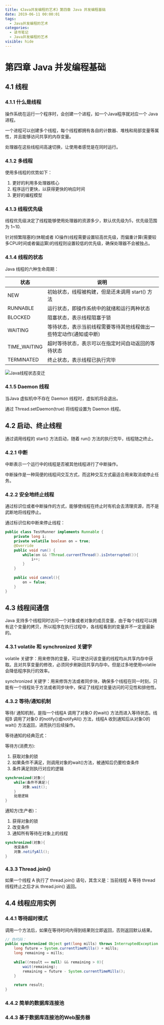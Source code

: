 ```yaml
---
title: 《Java并发编程的艺术》第四章 Java 并发编程基础
date: 2019-06-11 00:00:01
tags: 
  - Java并发编程的艺术
categories:
  - 读书笔记
  - Java并发编程的艺术
visible: hide
---
```


# 第四章 Java 并发编程基础

## 4.1 线程

### 4.1.1 什么是线程

操作系统在运行一个程序时，会创建一个进程，如一个Java程序就对应一个 Java 进程。

一个进程可以创建多个线程，每个线程都拥有各自的计数器、堆栈和局部变量等属性，并且能够访问共享的内存变量。

处理器在这些线程间高速切换，让使用者感觉是在同时运行。

### 4.1.2 多线程

使用多线程的优势如下：

1. 更好的利用多处理器核心
2. 程序运行更快，以获得更快的响应时间
3. 更好的编程模型

### 4.1.3 线程优先级

线程优先级决定了线程能够使用处理器的资源多少，默认优先级为5，优先级范围为 1~10.

针对频繁阻塞的(休眠或者 IO操作)线程需要设置较高优先级，而偏重计算(需要较多CPU时间或者偏运算)的线程则设置较低的优先级，确保处理器不会被独占。

### 4.1.4 线程的状态

Java 线程的六种生命周期：

| 状态         | 说明                                                         |
| ------------ | ------------------------------------------------------------ |
| NEW          | 初始状态，线程被构建，但是还未调用 start() 方法              |
| RUNNABLE     | 运行状态，即操作系统中的就绪和运行两种状态                   |
| BLOCKED      | 阻塞状态，表示线程阻塞于锁                                   |
| WAITING      | 等待状态，表示当前线程需要等待其他线程做出一些特定动作(通知或中断) |
| TIME_WAITING | 超时等待状态，表示可以在指定时间自动返回的等待状态           |
| TERMINATED   | 终止状态，表示线程已执行完毕                                 |

![Java线程状态变迁](https://img-blog.csdnimg.cn/20181120173640764.jpeg?x-oss-process=image/watermark,type_ZmFuZ3poZW5naGVpdGk,shadow_10,text_aHR0cHM6Ly9ibG9nLmNzZG4ubmV0L3BhbmdlMTk5MQ==,size_16,color_FFFFFF,t_70)

### 4.1.5 Daemon 线程

当Java 虚拟机中不存在 Daemon 线程时，虚拟机将会退出。

通过 Thread.setDaemon(true) 将线程设置为 Daemon 线程。

## 4.2 启动、终止线程

通过调用线程的 start() 方法启动，随着 run() 方法的执行完毕，线程随之终止。

### 4.2.1 中断

中断表示一个运行中的线程是否被其他线程进行了中断操作。

中断操作是一种简便的线程间交互方式，而这种交互方式最适合用来取消或停止任务。

### 4.2.2 安全地终止线程

通过标识位或者中断操作的方式，能够使线程在终止时有机会去清理资源，而不是武断地将线程停止。

通过标识位和中断来停止线程：

```java
public class TestRunner implements Runnable {
    private long i;
    private volatile boolean on = true;
    @Override
    public void run() {
        while(on && !Thread.currentThread().isInterrupted()){
            i++;
        }
    }
    
    public void cancel(){
        on = false;
    }
}
```

## 4.3 线程间通信

Java 支持多个线程同时访问一个对象或者对象的成员变量，由于每个线程可以拥有这个变量的拷贝，所以程序在执行过程中，各线程看到的变量并不一定是最新的。

### 4.3.1 volatile 和 synchronized 关键字

volatile 关键字：用来修饰的变量，可以使访问该变量的线程均从共享内存中获取。且对共享变量的修改，必须同步刷新回共享内存中。但是过多地使用volatile 会降低程序执行的效率。

synchronized 关键字：用来修饰方法或者同步块，确保多个线程在同一时刻，只能有一个线程处于方法或者同步块中，保证了线程对变量访问的可见性和排他性。

### 4.3.2 等待/通知机制

等待/ 通知机制，是指一个线程A 调用了对象O 的wait() 方法而进入等待状态。线程B 调用了对象O 的notify()或notifyAll() 方法，线程A 收到通知后从对象O的wait() 方法返回，进而执行后续操作。

等待通知的经典范式：

等待方(消费方):

1. 获取对象的锁
2. 如果条件不满足，则调用对象的wait()方法，被通知后仍要检查条件
3. 条件满足则执行对应的逻辑

```java
synchronized(对象){
    while(条件不满足){
        对象.wait();
    }
    处理逻辑
}
```

通知方(生产者)：

1. 获得对象的锁
2. 改变条件
3. 通知所有等待在对象上的线程

```java
synchronized(对象){
    改变条件
    对象.notifyAll();
}
```

### 4.3.3 Thread.join()

如果一个线程 A 执行了 thread.join() 语句，其含义是：当前线程 A 等待 thread 线程终止之后才从 thread.join() 返回。

## 4.4 线程应用实例

### 4.4.1 等待超时模式

调用一个方法后，如果在等待时间内得到结果则立即返回，否则返回默认结果。

```java
// 伪代码：
public synchronized Object get(long mills) throws InterruptedException {
    long future = System.currentTimeMills() + mills;
    long remaining = mills;
    
    while((result == null) && remaining > 0){
        wait(remaining);
        remaining = future - System.currentTimeMills();
    }
    
    return result;
}
```

### 4.4.2 简单的数据库连接池

### 4.4.3 基于数据库连接池的Web服务器

